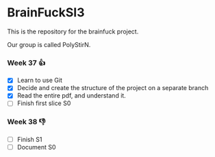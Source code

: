 # BrainFuckSI3

This is the repository for the brainfuck project.

Our group is called PolyStirN.

### Week 37 :+1:

- [x] Learn to use Git
- [x] Decide and create the structure of the project on a separate branch
- [x] Read the entire pdf, and understand it.
- [ ] Finish first slice S0

### Week 38 :-1:

- [ ] Finish S1
- [ ] Document S0
